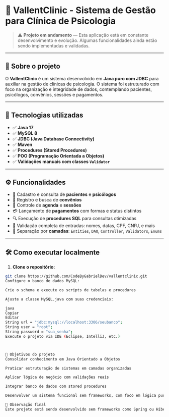 # 🧠 VallentClinic - Sistema de Gestão para Clínica de Psicologia

> ⚠️ **Projeto em andamento** — Esta aplicação está em constante desenvolvimento e evolução. Algumas funcionalidades ainda estão sendo implementadas e validadas.

---

## 📌 Sobre o projeto

O **VallentClinic** é um sistema desenvolvido em **Java puro com JDBC** para auxiliar na gestão de clínicas de psicologia. O sistema foi estruturado com foco na organização e integridade de dados, contemplando pacientes, psicólogos, convênios, sessões e pagamentos.

---

## 🚀 Tecnologias utilizadas

- ✅ **Java 17**
- ✅ **MySQL 8**
- ✅ **JDBC (Java Database Connectivity)**
- ✅ **Maven**
- ✅ **Procedures (Stored Procedures)**
- ✅ **POO (Programação Orientada a Objetos)**
- ✅ **Validações manuais com classes `Validator`**

---

## ⚙️ Funcionalidades

- 👥 Cadastro e consulta de **pacientes** e **psicólogos**
- 📑 Registro e busca de **convênios**
- 📆 Controle de **agenda** e **sessões**
- 💳 Lançamento de **pagamentos** com formas e status distintos
- 🔍 Execução de **procedures SQL** para consultas otimizadas
- 🧪 Validação completa de entradas: nomes, datas, CPF, CNPJ, e mais
- 📁 Separação por **camadas**: `Entities`, `DAO`, `Controller`, `Validators`, `Enums`

---


## 🛠 Como executar localmente

1. **Clone o repositório:**

```bash
git clone https://github.com/CodeByGabrielDev/vallentclinic.git
Configure o banco de dados MySQL:

Crie o schema e execute os scripts de tabelas e procedures

Ajuste a classe MySQL.java com suas credenciais:

java
Copiar
Editar
String url = "jdbc:mysql://localhost:3306/seubanco";
String user = "root";
String password = "sua_senha";
Execute o projeto via IDE (Eclipse, IntelliJ, etc.)



🎯 Objetivos do projeto
Consolidar conhecimento em Java Orientado a Objetos

Praticar estruturação de sistemas em camadas organizadas

Aplicar lógica de negócio com validações reais

Integrar banco de dados com stored procedures

Desenvolver um sistema funcional sem frameworks, com foco em lógica pura

📌 Observação final
Este projeto está sendo desenvolvido sem frameworks como Spring ou Hibernate intencionalmente, para aprofundar o domínio da linguagem Java, JDBC e a lógica aplicada em cada etapa do processo de desenvolvimento.
